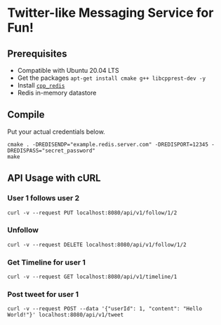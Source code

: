 # Twitter-like Messaging Service for Fun!
## Prerequisites
* Compatible with Ubuntu 20.04 LTS
* Get the packages `apt-get install cmake g++ libcpprest-dev -y`
* Install [`cpp_redis`](https://github.com/cpp-redis/cpp_redis/wiki/Mac-&-Linux-Install) 
* Redis in-memory datastore

## Compile
Put your actual credentials below.
~~~~
cmake . -DREDISENDP="example.redis.server.com" -DREDISPORT=12345 -DREDISPASS="secret_password"
make
~~~~

## API Usage with cURL
### User 1 follows user 2
`curl -v --request PUT localhost:8080/api/v1/follow/1/2`

### Unfollow
`curl -v --request DELETE localhost:8080/api/v1/follow/1/2`

### Get Timeline for user 1
`curl -v --request GET localhost:8080/api/v1/timeline/1`

### Post tweet for user 1
`curl -v --request POST --data '{"userId": 1, "content": "Hello World!"}' localhost:8080/api/v1/tweet`

